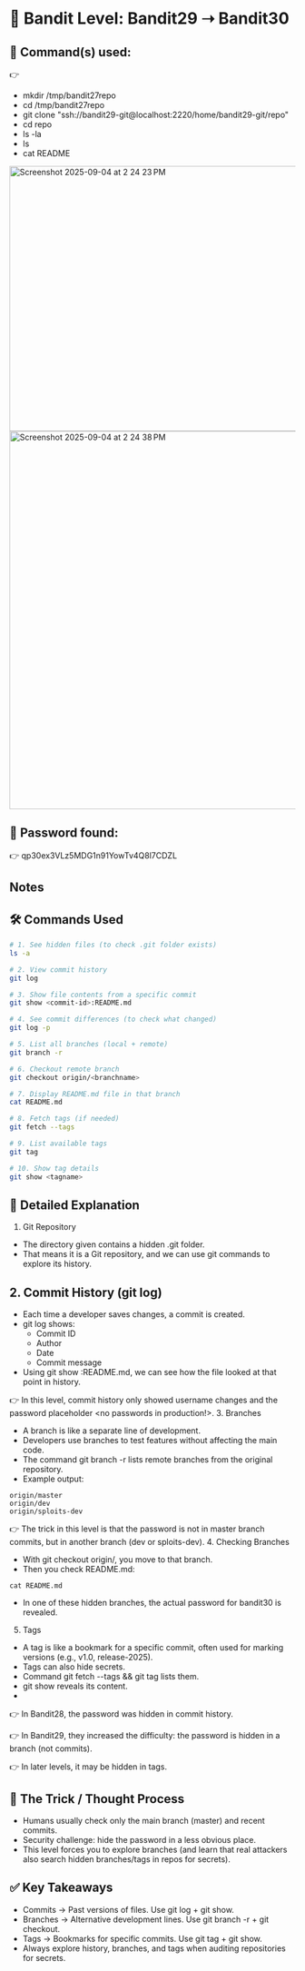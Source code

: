 # 🔐 Bandit Level: Bandit29 ➝ Bandit30

## 📂 Command(s) used:
👉 
- mkdir /tmp/bandit27repo
- cd /tmp/bandit27repo
- git clone "ssh://bandit29-git@localhost:2220/home/bandit29-git/repo"
- cd repo
- ls -la
- ls
- cat README
<img width="572" height="467" alt="Screenshot 2025-09-04 at 2 24 23 PM" src="https://github.com/user-attachments/assets/2b43840a-5de6-4412-84ec-de2d5f8b02a9" />

<img width="570" height="666" alt="Screenshot 2025-09-04 at 2 24 38 PM" src="https://github.com/user-attachments/assets/d04af03f-cc89-465b-aba7-06a5901cddf0" />


## 📄 Password found:
👉 
qp30ex3VLz5MDG1n91YowTv4Q8l7CDZL

## Notes 
## 🛠️ Commands Used

```bash
# 1. See hidden files (to check .git folder exists)
ls -a

# 2. View commit history
git log

# 3. Show file contents from a specific commit
git show <commit-id>:README.md

# 4. See commit differences (to check what changed)
git log -p

# 5. List all branches (local + remote)
git branch -r

# 6. Checkout remote branch
git checkout origin/<branchname>

# 7. Display README.md file in that branch
cat README.md

# 8. Fetch tags (if needed)
git fetch --tags

# 9. List available tags
git tag

# 10. Show tag details
git show <tagname>
```
## 📖 Detailed Explanation
1. Git Repository
- The directory given contains a hidden .git folder.
- That means it is a Git repository, and we can use git commands to explore its history.
## 2. Commit History (git log)
- Each time a developer saves changes, a commit is created.
- git log shows:
  - Commit ID
  - Author
  - Date
  - Commit message
- Using git show <commit-id>:README.md, we can see how the file looked at that point in history.

👉 In this level, commit history only showed username changes and the password placeholder <no passwords in production!>.
3. Branches
- A branch is like a separate line of development.
- Developers use branches to test features without affecting the main code.
- The command git branch -r lists remote branches from the original repository.
- Example output:
```
origin/master
origin/dev
origin/sploits-dev
```
👉 The trick in this level is that the password is not in master branch commits, but in another branch (dev or sploits-dev).
4. Checking Branches
- With git checkout origin/<branchname>, you move to that branch.
- Then you check README.md:
```
cat README.md
```
- In one of these hidden branches, the actual password for bandit30 is revealed.
5. Tags
- A tag is like a bookmark for a specific commit, often used for marking versions (e.g., v1.0, release-2025).
- Tags can also hide secrets.
- Command git fetch --tags && git tag lists them.
- git show <tagname> reveals its content.
- 
👉 In Bandit28, the password was hidden in commit history.

👉 In Bandit29, they increased the difficulty: the password is hidden in a branch (not commits).

👉 In later levels, it may be hidden in tags.

## 🧠 The Trick / Thought Process
- Humans usually check only the main branch (master) and recent commits.
- Security challenge: hide the password in a less obvious place.
- This level forces you to explore branches (and learn that real attackers also search hidden branches/tags in repos for secrets).
## ✅ Key Takeaways
- Commits → Past versions of files. Use git log + git show.
- Branches → Alternative development lines. Use git branch -r + git checkout.
- Tags → Bookmarks for specific commits. Use git tag + git show.
- Always explore history, branches, and tags when auditing repositories for secrets.

